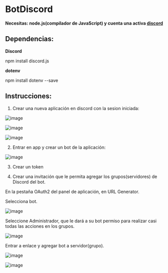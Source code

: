 # BotDiscord

__Necesitas: node.js(compilador de JavaScript) y cuenta una activa [discord](https://discord.com)__


## Dependencias:

__Discord__

npm install discord.js

__dotenv__

npm install dotenv --save


## Instrucciones:


1. Crear una nueva aplicación en discord con la sesion iniciada:

![image](https://user-images.githubusercontent.com/99162884/189795143-c44e4247-276b-4249-9027-5b1a797e3bd2.png)

![image](https://user-images.githubusercontent.com/99162884/189795364-2718aacf-7245-406b-bbfc-fd8e718a6f02.png)

![image](https://user-images.githubusercontent.com/99162884/189795427-1ee124a9-a047-4b7f-a249-bdb2de7ec6d2.png)

2. Entrar en app y crear un bot de la aplicación:

![image](https://user-images.githubusercontent.com/99162884/189795614-3867ed6d-fdaf-454e-a207-48b701250cc5.png)

3. Crear un token

4. Crear una invitación que le permita agregar los grupos(servidores) de Discord del bot.

 En la pestaña OAuth2 del panel de aplicación, en URL Generator.
 
 Selecciona bot.

![image](https://user-images.githubusercontent.com/99162884/190301626-66440b3f-86cb-4937-bbc9-c2172768c0ef.png)


Seleccione Administrador, que le dará a su bot permiso para realizar casi todas las acciones en los grupos.

![image](https://user-images.githubusercontent.com/99162884/190301772-d3715531-3ce5-4d1a-bd62-3d86243332de.png)


Entrar a enlace y agregar bot a servidor(grupo).

![image](https://user-images.githubusercontent.com/99162884/190836944-850dd6b3-2075-42ef-8456-df9f9a50505b.png)

![image](https://user-images.githubusercontent.com/99162884/190836968-0b724f21-aba0-4332-9260-ed9672e52f6d.png)




